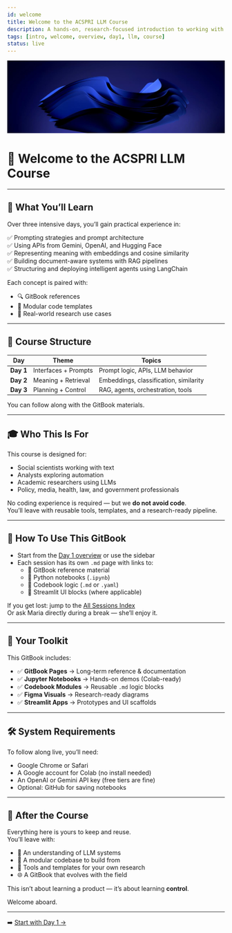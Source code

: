 ```yaml
---
id: welcome
title: Welcome to the ACSPRI LLM Course
description: A hands-on, research-focused introduction to working with large language models — designed for social scientists, analysts, and domain experts
tags: [intro, welcome, overview, day1, llm, course]
status: live
---
```


![fig_main](./shared_assets/visuals/images/fig_main.png)

# 👋 Welcome to the ACSPRI LLM Course

---

## 🧠 What You’ll Learn

Over three intensive days, you’ll gain practical experience in:

✅ Prompting strategies and prompt architecture  
✅ Using APIs from Gemini, OpenAI, and Hugging Face  
✅ Representing meaning with embeddings and cosine similarity  
✅ Building document-aware systems with RAG pipelines  
✅ Structuring and deploying intelligent agents using LangChain  

Each concept is paired with:

- 🔍 GitBook references  
- 🧩 Modular code templates  
- 🧠 Real-world research use cases  

---

## 📅 Course Structure

| Day | Theme | Topics |
|-----|-------|--------|
| **Day 1** | Interfaces + Prompts | Prompt logic, APIs, LLM behavior |
| **Day 2** | Meaning + Retrieval | Embeddings, classification, similarity |
| **Day 3** | Planning + Control | RAG, agents, orchestration, tools |

You can follow along with the GitBook materials.

---

## 🎓 Who This Is For

This course is designed for:

- Social scientists working with text  
- Analysts exploring automation  
- Academic researchers using LLMs  
- Policy, media, health, law, and government professionals  

No coding experience is required — but we **do not avoid code**.  
You’ll leave with reusable tools, templates, and a research-ready pipeline.

---

## 📁 How To Use This GitBook

- Start from the [Day 1 overview](codebook/day1_s1_schedule.md) or use the sidebar  
- Each session has its own `.md` page with links to:
  - 🔹 GitBook reference material  
  - 🔹 Python notebooks (`.ipynb`)  
  - 🔹 Codebook logic (`.md` or `.yaml`)  
  - 🔹 Streamlit UI blocks (where applicable)

If you get lost: jump to the [All Sessions Index](sessions_index.md)  
Or ask Maria directly during a break — she’ll enjoy it.

---

## 🧭 Your Toolkit

This GitBook includes:

- ✅ **GitBook Pages** → Long-term reference & documentation  
- ✅ **Jupyter Notebooks** → Hands-on demos (Colab-ready)  
- ✅ **Codebook Modules** → Reusable `.md` logic blocks  
- ✅ **Figma Visuals** → Research-ready diagrams  
- ✅ **Streamlit Apps** → Prototypes and UI scaffolds

---

## 🛠️ System Requirements

To follow along live, you’ll need:

- Google Chrome or Safari  
- A Google account for Colab (no install needed)  
- An OpenAI or Gemini API key (free tiers are fine)  
- Optional: GitHub for saving notebooks

---

## 🔮 After the Course

Everything here is yours to keep and reuse.  
You’ll leave with:

- 🧠 An understanding of LLM systems  
- 🧱 A modular codebase to build from  
- 🧩 Tools and templates for your own research  
- 🌐 A GitBook that evolves with the field

This isn’t about learning a product — it’s about learning **control**.

Welcome aboard.

---

➡️ [Start with Day 1 →](day1_intro.md)
